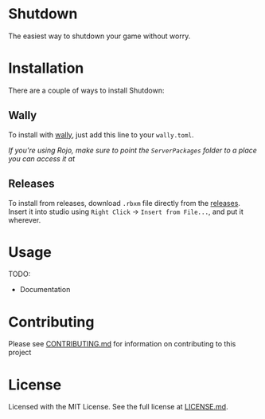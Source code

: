 # Shutdown

The easiest way to shutdown your game without worry.

# Installation

There are a couple of ways to install Shutdown:

## Wally

To install with [wally](https://wally.run/), just add this line to your `wally.toml`.

*If you're using Rojo, 
make sure to point the `ServerPackages` folder to a place you can access it at*

## Releases

To install from releases, download `.rbxm` file directly from the [releases](https://github.com/ThatTimothy/shutdown/releases).
Insert it into studio using `Right Click` -> `Insert from File...`, and put it wherever.

# Usage

TODO:
- Documentation

# Contributing

Please see [CONTRIBUTING.md](CONTRIBUTING.md) for information on contributing to this project

# License

Licensed with the MIT License.
See the full license at [LICENSE.md](LICENSE.md).
